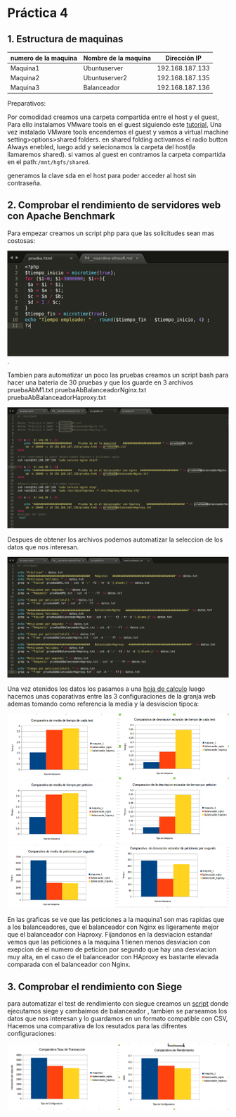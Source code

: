 # Práctica 4

## 1. Estructura de  maquinas

numero de la maquina|Nombre de la maquina | Dirección IP
-----------|------------ | -------------
Maquina1 | Ubuntuserver | 192.168.187.133
Maquina2 | Ubuntuserver2 | 192.168.187.135
Maquina3 | Balanceador	|	192.168.187.136

Preparativos:


Por comodidad creamos una carpeta compartida entre el host y el guest, Para ello instalamos VMware tools en el guest siguiendo este [tutorial](http://kb.vmware.com/selfservice/microsites/search.do?language=en_US&cmd=displayKC&externalId=1022525), Una vez instalado VMware tools encendemos el guest y vamos a virtual machine setting>options>shared folders. en shared folding activamos el radio button Always enebled, luego add y selecionamos la carpeta del host(la llamaremos shared). si vamos al guest en contramos la carpeta compartida en el path:`/mnt/hgfs/shared`.

generamos la clave sda en el host para poder acceder al host sin contraseña.

## 2. Comprobar el rendimiento de servidores web con Apache Benchmark

Para empezar creamos un script php para que las solicitudes sean mas costosas:

 ![P4-1.png](https://github.com/NAEL1/SWAP2015/blob/master/practica4/p4-1.png).

 Tambien para automatizar un poco las pruebas creamos un script bash para hacer una bateria de 30 pruebas y que los guarde en 3 archivos pruebaAbM1.txt pruebaAbBalanceadorNginx.txt  pruebaAbBalanceadorHaproxy.txt

 ![P4-2.png](https://github.com/NAEL1/SWAP2015/blob/master/practica4/p4-2.png)

 Despues de obtener los archivos podemos automatizar la seleccion de los datos que nos interesan.
 
 ![p4-3](https://github.com/NAEL1/SWAP2015/blob/master/practica4/p4-3.png)

 Una vez otenidos los datos los pasamos a una [hoja de calculo](https://github.com/NAEL1/SWAP2015/blob/master/practica4/ctablas.ods)
 luego hacemos unas coparativas entre las 3 configuraciones de la granja web ademas tomando como referencia la media y la desviscion tipoca:

 ![cap1](https://github.com/NAEL1/SWAP2015/blob/master/practica4/cap1)
 ![cap2](https://github.com/NAEL1/SWAP2015/blob/master/practica4/cap2.png)
 ![cap3](https://github.com/NAEL1/SWAP2015/blob/master/practica4/cap3.png)

En las graficas se ve que las peticiones a la maquina1 son mas rapidas que a los balanceadores, que el balanceador con Nginx es ligeramente mejor que el balanceador con Haproxy.
Fijandonos en la desviacion estandar vemos que las peticiones a la maquina 1 tienen menos desviacion con exepcion de el numero de peticion por segundo que hay una desviacion muy alta, en el caso de el balanceador con HAproxy es  bastante elevada comparada con el balanceador con Nginx.

 ## 3. Comprobar el rendimiento con Siege

para automatizar el test de rendimiento con siegue creamos un [script](https://github.com/NAEL1/SWAP2015/blob/master/practica4/script_siege.sh) donde ejecutamos siege y cambaimos de balanceador , tambien se parseamos los datos que nos interesan y lo guardamos en un formato compatible con CSV, Hacemos una comparativa de los resutados para las difrentes configuraciones:

![cap4](https://github.com/NAEL1/SWAP2015/blob/master/practica4/cap4.png)







